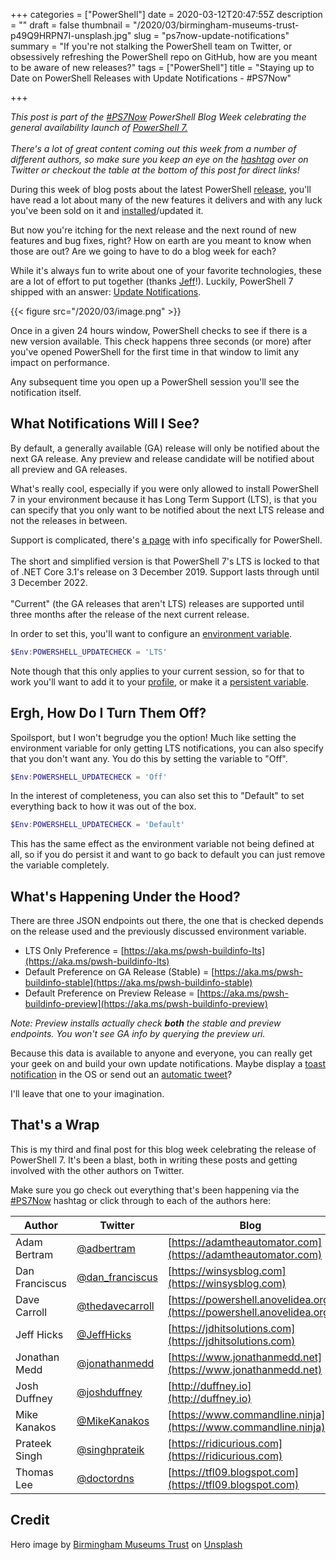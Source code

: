 +++
categories = ["PowerShell"]
date = 2020-03-12T20:47:55Z
description = ""
draft = false
thumbnail = "/2020/03/birmingham-museums-trust-p49Q9HRPN7I-unsplash.jpg"
slug = "ps7now-update-notifications"
summary = "If you're not stalking the PowerShell team on Twitter, or obsessively refreshing the PowerShell repo on GitHub, how are you meant to be aware of new releases?"
tags = ["PowerShell"]
title = "Staying up to Date on PowerShell Releases with Update Notifications - #PS7Now"

+++


<p class="note"><em>This post is part of the <a href="https://twitter.com/search?q=%23PS7Now" target="_blank">#PS7Now</a> PowerShell Blog Week celebrating the general availability launch of <a href="https://docs.microsoft.com/en-us/powershell/" target="_blank">PowerShell 7.</a></em><br /><br />
<em>There's a lot of great content coming out this week from a number of different authors, so make sure you keep an eye on the <a href="https://twitter.com/search?q=%23PS7Now" target="_blank">hashtag</a> over on Twitter or checkout the table at the bottom of this post for direct links!</em></p>

During this week of blog posts about the latest PowerShell [release](https://github.com/powershell/powershell/releases), you'll have read a lot about many of the new features it delivers and with any luck you've been sold on it and [installed](__GHOST_URL__/2020/03/08/ps7now-installing/)/updated it.

But now you're itching for the next release and the next round of new features and bug fixes, right? How on earth are you meant to know when those are out? Are we going to have to do a blog week for each?

While it's always fun to write about one of your favorite technologies, these are a lot of effort to put together (thanks [Jeff](https://twitter.com/JeffHicks)!). Luckily, PowerShell 7 shipped with an answer: [Update Notifications](https://docs.microsoft.com/en-us/powershell/module/microsoft.powershell.core/about/about_update_notifications?view=powershell-7).

{{< figure src="/2020/03/image.png" >}}

Once in a given 24 hours window, PowerShell checks to see if there is a new version available. This check happens three seconds (or more) after you've opened PowerShell for the first time in that window to limit any impact on performance.

Any subsequent time you open up a PowerShell session you'll see the notification itself.

## What Notifications Will I See?

By default, a generally available (GA) release will only be notified about the next GA release. Any preview and release candidate will be notified about all preview and GA releases.

What's really cool, especially if you were only allowed to install PowerShell 7 in your environment because it has Long Term Support (LTS), is that you can specify that you only want to be notified about the next LTS release and not the releases in between.

<p class="note">Support is complicated, there's <a target="_blank" href="https://docs.microsoft.com/en-nz/powershell/scripting/powershell-support-lifecycle?view=powershell-7#lifecycle-of-powershell-7">a page</a> with info specifically for PowerShell.<br /><br />
The short and simplified version is that PowerShell 7's LTS is locked to that of .NET Core 3.1's release on 3 December 2019. Support lasts through until 3 December 2022.<br /><br />
"Current" (the GA releases that aren't LTS) releases are supported until three months after the release of the next current release.</p>

In order to set this, you'll want to configure an [environment variable](https://docs.microsoft.com/en-us/powershell/module/microsoft.powershell.core/about/about_environment_variables?view=powershell-7).

```powershell
$Env:POWERSHELL_UPDATECHECK = 'LTS'
```

Note though that this only applies to your current session, so for that to work you'll want to add it to your [profile](https://docs.microsoft.com/en-us/powershell/module/microsoft.powershell.core/about/about_profiles?view=powershell-7), or make it a [persistent variable](https://trevorsullivan.net/2016/07/25/powershell-environment-variables/).

## Ergh, How Do I Turn Them Off?

Spoilsport, but I won't begrudge you the option! Much like setting the environment variable for only getting LTS notifications, you can also specify that you don't want any. You do this by setting the variable to "Off".

```powershell
$Env:POWERSHELL_UPDATECHECK = 'Off'
```

In the interest of completeness, you can also set this to "Default" to set everything back to how it was out of the box.

```powershell
$Env:POWERSHELL_UPDATECHECK = 'Default'
```

This has the same effect as the environment variable not being defined at all, so if you do persist it and want to go back to default you can just remove the variable completely.

## What's Happening Under the Hood?

There are three JSON endpoints out there, the one that is checked depends on the release used and the previously discussed environment variable.

* LTS Only Preference = [https://aka.ms/pwsh-buildinfo-lts](https://aka.ms/pwsh-buildinfo-lts)
* Default Preference on GA Release (Stable) = [https://aka.ms/pwsh-buildinfo-stable](https://aka.ms/pwsh-buildinfo-stable)
* Default Preference on Preview Release = [https://aka.ms/pwsh-buildinfo-preview](https://aka.ms/pwsh-buildinfo-preview)

_Note: Preview installs actually check_ **_both_** _the stable and preview endpoints. You won't see GA info by querying the preview uri._

Because this data is available to anyone and everyone, you can really get your geek on and build your own update notifications. Maybe display a [toast notification](https://www.powershellgallery.com/packages/PoshNotify) in the OS or send out an [automatic tweet](https://www.powershellgallery.com/packages/PSTwitterAPI)?

I'll leave that one to your imagination.

## That's a Wrap

This is my third and final post for this blog week celebrating the release of PowerShell 7. It's been a blast, both in writing these posts and getting involved with the other authors on Twitter.

Make sure you go check out everything that's been happening via the [#PS7Now](https://twitter.com/hashtag/PS7Now?f=live) hashtag or click through to each of the authors here:

| Author         | Twitter                                               | Blog                                                                   |
|----------------|-------------------------------------------------------|------------------------------------------------------------------------|
| Adam Bertram   | [@adbertram](https://twitter.com/adbertram)           | [https://adamtheautomator.com](https://adamtheautomator.com)           |
| Dan Franciscus | [@dan_franciscus](https://twitter.com/dan_franciscus) | [https://winsysblog.com](https://winsysblog.com)                       |
| Dave Carroll   | [@thedavecarroll](https://twitter.com/thedavecarroll) | [https://powershell.anovelidea.org](https://powershell.anovelidea.org) |
| Jeff Hicks     | [@JeffHicks](https://twitter.com/JeffHicks)           | [https://jdhitsolutions.com](https://jdhitsolutions.com)               |
| Jonathan Medd  | [@jonathanmedd](https://twitter.com/jonathanmedd)     | [https://www.jonathanmedd.net](https://www.jonathanmedd.net)           |
| Josh Duffney   | [@joshduffney](https://twitter.com/joshduffney)       | [http://duffney.io](http://duffney.io)                                 |
| Mike Kanakos   | [@MikeKanakos](https://twitter.com/MikeKanakos)       | [https://www.commandline.ninja](https://www.commandline.ninja)                 |
| Prateek Singh  | [@singhprateik](https://twitter.com/singhprateik)     | [https://ridicurious.com](https://ridicurious.com)                     |
| Thomas Lee     | [@doctordns](https://twitter.com/doctordns)           | [https://tfl09.blogspot.com](https://tfl09.blogspot.com)               |

## Credit

Hero image by [Birmingham Museums Trust](https://unsplash.com/@birminghammuseumstrust?utm_source=unsplash&utm_medium=referral&utm_content=creditCopyText) on [Unsplash](https://unsplash.com/?utm_source=unsplash&utm_medium=referral&utm_content=creditCopyText)

